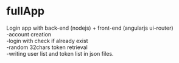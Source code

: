 # fullApp

Login app with back-end (nodejs) + front-end (angularjs ui-router)<br>
 -account creation<br>
 -login with check if already exist<br>
 -random 32chars token retrieval<br>
 -writing user list and token list in json files.
